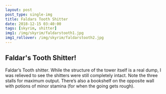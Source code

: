 ```yaml
---
layout: post
post_type: single-img
title: Faldars Tooth Shitter
date: 2018-12-15 03:40:00
tags: [skyrim, shitter]
img1: /img/skyrim/faldarstooth1.jpg
img1_rollover: /img/skyrim/faldarstooth2.jpg
---
```

## Faldar's Tooth Shitter!

Faldar’s Tooth shitter. While the structure of the tower itself is a real dump, I was relieved to see the shitters were still completely intact. Note the three stalls for maximum output. There’s also a bookshelf on the opposite wall with potions of minor stamina (for when the going gets rough).
